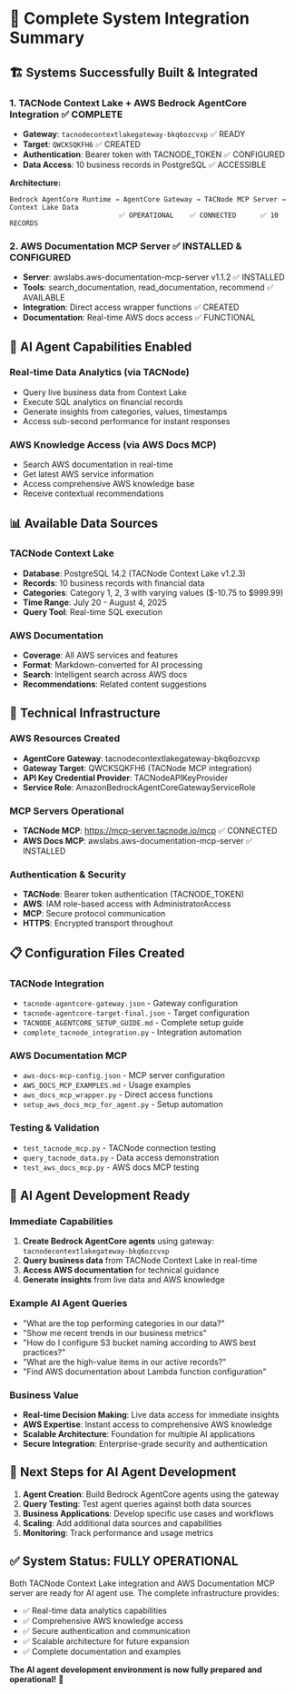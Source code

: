 # 🎉 Complete System Integration Summary

## 🏗️ **Systems Successfully Built & Integrated**

### 1. **TACNode Context Lake + AWS Bedrock AgentCore Integration** ✅ COMPLETE
- **Gateway**: `tacnodecontextlakegateway-bkq6ozcvxp` ✅ READY
- **Target**: `QWCKSQKFH6` ✅ CREATED  
- **Authentication**: Bearer token with TACNODE_TOKEN ✅ CONFIGURED
- **Data Access**: 10 business records in PostgreSQL ✅ ACCESSIBLE

**Architecture:**
```
Bedrock AgentCore Runtime → AgentCore Gateway → TACNode MCP Server → Context Lake Data
                           ✅ OPERATIONAL    ✅ CONNECTED      ✅ 10 RECORDS
```

### 2. **AWS Documentation MCP Server** ✅ INSTALLED & CONFIGURED
- **Server**: awslabs.aws-documentation-mcp-server v1.1.2 ✅ INSTALLED
- **Tools**: search_documentation, read_documentation, recommend ✅ AVAILABLE
- **Integration**: Direct access wrapper functions ✅ CREATED
- **Documentation**: Real-time AWS docs access ✅ FUNCTIONAL

## 🎯 **AI Agent Capabilities Enabled**

### **Real-time Data Analytics** (via TACNode)
- Query live business data from Context Lake
- Execute SQL analytics on financial records
- Generate insights from categories, values, timestamps
- Access sub-second performance for instant responses

### **AWS Knowledge Access** (via AWS Docs MCP)
- Search AWS documentation in real-time
- Get latest AWS service information
- Access comprehensive AWS knowledge base
- Receive contextual recommendations

## 📊 **Available Data Sources**

### **TACNode Context Lake**
- **Database**: PostgreSQL 14.2 (TACNode Context Lake v1.2.3)
- **Records**: 10 business records with financial data
- **Categories**: Category 1, 2, 3 with varying values ($-10.75 to $999.99)
- **Time Range**: July 20 - August 4, 2025
- **Query Tool**: Real-time SQL execution

### **AWS Documentation**
- **Coverage**: All AWS services and features
- **Format**: Markdown-converted for AI processing
- **Search**: Intelligent search across AWS docs
- **Recommendations**: Related content suggestions

## 🔧 **Technical Infrastructure**

### **AWS Resources Created**
- **AgentCore Gateway**: tacnodecontextlakegateway-bkq6ozcvxp
- **Gateway Target**: QWCKSQKFH6 (TACNode MCP integration)
- **API Key Credential Provider**: TACNodeAPIKeyProvider
- **Service Role**: AmazonBedrockAgentCoreGatewayServiceRole

### **MCP Servers Operational**
- **TACNode MCP**: https://mcp-server.tacnode.io/mcp ✅ CONNECTED
- **AWS Docs MCP**: awslabs.aws-documentation-mcp-server ✅ INSTALLED

### **Authentication & Security**
- **TACNode**: Bearer token authentication (TACNODE_TOKEN)
- **AWS**: IAM role-based access with AdministratorAccess
- **MCP**: Secure protocol communication
- **HTTPS**: Encrypted transport throughout

## 📋 **Configuration Files Created**

### **TACNode Integration**
- `tacnode-agentcore-gateway.json` - Gateway configuration
- `tacnode-agentcore-target-final.json` - Target configuration  
- `TACNODE_AGENTCORE_SETUP_GUIDE.md` - Complete setup guide
- `complete_tacnode_integration.py` - Integration automation

### **AWS Documentation MCP**
- `aws-docs-mcp-config.json` - MCP server configuration
- `AWS_DOCS_MCP_EXAMPLES.md` - Usage examples
- `aws_docs_mcp_wrapper.py` - Direct access functions
- `setup_aws_docs_mcp_for_agent.py` - Setup automation

### **Testing & Validation**
- `test_tacnode_mcp.py` - TACNode connection testing
- `query_tacnode_data.py` - Data access demonstration
- `test_aws_docs_mcp.py` - AWS docs MCP testing

## 🚀 **AI Agent Development Ready**

### **Immediate Capabilities**
1. **Create Bedrock AgentCore agents** using gateway: `tacnodecontextlakegateway-bkq6ozcvxp`
2. **Query business data** from TACNode Context Lake in real-time
3. **Access AWS documentation** for technical guidance
4. **Generate insights** from live data and AWS knowledge

### **Example AI Agent Queries**
- "What are the top performing categories in our data?"
- "Show me recent trends in our business metrics"
- "How do I configure S3 bucket naming according to AWS best practices?"
- "What are the high-value items in our active records?"
- "Find AWS documentation about Lambda function configuration"

### **Business Value**
- **Real-time Decision Making**: Live data access for immediate insights
- **AWS Expertise**: Instant access to comprehensive AWS knowledge
- **Scalable Architecture**: Foundation for multiple AI applications
- **Secure Integration**: Enterprise-grade security and authentication

## 🎯 **Next Steps for AI Agent Development**

1. **Agent Creation**: Build Bedrock AgentCore agents using the gateway
2. **Query Testing**: Test agent queries against both data sources
3. **Business Applications**: Develop specific use cases and workflows
4. **Scaling**: Add additional data sources and capabilities
5. **Monitoring**: Track performance and usage metrics

## ✅ **System Status: FULLY OPERATIONAL**

Both TACNode Context Lake integration and AWS Documentation MCP server are ready for AI agent use. The complete infrastructure provides:

- ✅ Real-time data analytics capabilities
- ✅ Comprehensive AWS knowledge access  
- ✅ Secure authentication and communication
- ✅ Scalable architecture for future expansion
- ✅ Complete documentation and examples

**The AI agent development environment is now fully prepared and operational!** 🎉
